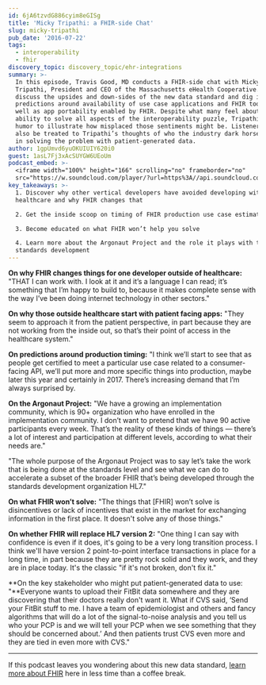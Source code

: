 ```yaml
---
id: 6jA6tzvdG886cyim8eGISg
title: 'Micky Tripathi: a FHIR-side Chat'
slug: micky-tripathi
pub_date: '2016-07-22'
tags:
  - interoperability
  - fhir
discovery_topic: discovery_topic/ehr-integrations
summary: >-
  In this episode, Travis Good, MD conducts a FHIR-side chat with Micky
  Tripathi, President and CEO of the Massachusetts eHealth Cooperative. The two
  discuss the upsides and down-sides of the new data standard and dig into the
  predictions around availability of use case applications and FHIR tools, as
  well as app portability enabled by FHIR. Despite what many feel about FHIR’s
  ability to solve all aspects of the interoperability puzzle, Tripathi uses his
  humor to illustrate how misplaced those sentiments might be. Listeners will
  also be treated to Tripathi’s thoughts of who the industry dark horse may be
  in solving the problem with patient-generated data. 
author: 1gpUmvd6yuOKUIUIY620i0
guest: 1asL7Fj3xAcSUYGW6UEoUm
podcast_embed: >-
  <iframe width="100%" height="166" scrolling="no" frameborder="no"
  src="https://w.soundcloud.com/player/?url=https%3A//api.soundcloud.com/tracks/275676666&amp;color=1055ff&amp;auto_play=false&amp;hide_related=false&amp;show_comments=true&amp;show_user=true&amp;show_reposts=false"></iframe>
key_takeaways: >-
  1. Discover why other vertical developers have avoided developing within
  healthcare and why FHIR changes that

  2. Get the inside scoop on timing of FHIR production use case estimates

  3. Become educated on what FHIR won’t help you solve

  4. Learn more about the Argonaut Project and the role it plays with the new
  standards development
---
```

**On why FHIR changes things for one developer outside of healthcare:** "THAT I can work with. I look at it and it’s a language I can read; it’s something that I’m happy to build to, because it makes complete sense with the way I’ve been doing internet technology in other sectors."

**On why those outside healthcare start with patient facing apps:** "They seem to approach it from the patient perspective, in part because they are not working from the inside out, so that’s their point of access in the healthcare system."

**On predictions around production timing:** "I think we’ll start to see that as people get certified to meet a particular use case related to a consumer-facing API, we’ll put more and more specific things into production, maybe later this year and certainly in 2017. There’s increasing demand that I’m always surprised by.

**On the Argonaut Project:** "We have a growing an implementation community, which is 90+ organization who have enrolled in the implementation community. I don’t want to pretend that we have 90 active participants every week. That’s the reality of these kinds of things — there’s a lot of interest and participation at different levels, according to what their needs are."

"The whole purpose of the Argonaut Project was to say let’s take the work that is being done at the standards level and see what we can do to accelerate a subset of the broader FHIR that’s being developed through the standards development organization HL7."

**On what FHIR won’t solve:** "The things that [FHIR] won’t solve is disincentives or lack of incentives that exist in the market for exchanging information in the first place. It doesn't solve any of those things."

**On whether FHIR will replace HL7 version 2:** "One thing I can say with confidence is even if it does, it's going to be a very long transition process. I think we'll have version 2 point-to-point interface transactions in place for a long time, in part because they are pretty rock solid and they work, and they are in place today. It's the classic "if it's not broken, don't fix it."

**On the key stakeholder who might put patient-generated data to use:  "**Everyone wants to upload their FitBit data somewhere and they are discovering that their doctors really don't want it. What if CVS said, ‘Send your FitBit stuff to me. I have a team of epidemiologist and others and fancy algorithms that will do a lot of the signal-to-noise analysis and you tell us who your PCP is and we will tell your PCP when we see something that they should be concerned about.’ And then patients trust CVS even more and they are tied in even more with CVS."

----

If this podcast leaves you wondering about this new data standard, [learn more about FHIR](https://catalyze.io/fhir) here in less time than a coffee break.
  